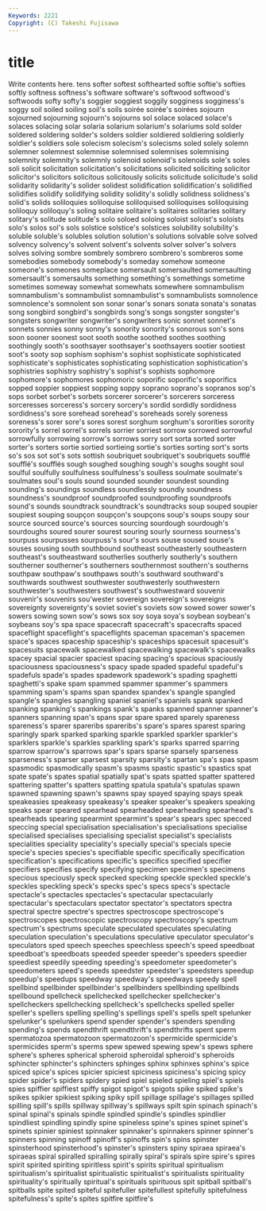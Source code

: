 ```yaml
---
Keywords: 2221 
Copyright: (C) Takeshi Fujisawa
---
```


# title

Write contents here.
tens softer softest softhearted softie softie's softies softly softness softness's
software software's softwood softwood's softwoods softy softy's soggier soggiest soggily
sogginess sogginess's soggy soil soiled soiling soil's soils soirée soirée's
soirées sojourn sojourned sojourning sojourn's sojourns sol solace solaced solace's
solaces solacing solar solaria solarium solarium's solariums sold solder soldered
soldering solder's solders soldier soldiered soldiering soldierly soldier's soldiers sole
solecism solecism's solecisms soled solely solemn solemner solemnest solemnise solemnised
solemnises solemnising solemnity solemnity's solemnly solenoid solenoid's solenoids sole's soles
soli solicit solicitation solicitation's solicitations solicited soliciting solicitor solicitor's solicitors
solicitous solicitously solicits solicitude solicitude's solid solidarity solidarity's solider solidest
solidification solidification's solidified solidifies solidify solidifying solidity solidity's solidly solidness
solidness's solid's solids soliloquies soliloquise soliloquised soliloquises soliloquising soliloquy soliloquy's
soling solitaire solitaire's solitaires solitaries solitary solitary's solitude solitude's solo
soloed soloing soloist soloist's soloists solo's solos sol's sols solstice
solstice's solstices solubility solubility's soluble soluble's solubles solution solution's solutions
solvable solve solved solvency solvency's solvent solvent's solvents solver solver's
solvers solves solving sombre sombrely sombrero sombrero's sombreros some somebodies
somebody somebody's someday somehow someone someone's someones someplace somersault somersaulted
somersaulting somersault's somersaults something something's somethings sometime sometimes someway somewhat
somewhats somewhere somnambulism somnambulism's somnambulist somnambulist's somnambulists somnolence somnolence's somnolent
son sonar sonar's sonars sonata sonata's sonatas song songbird songbird's
songbirds song's songs songster songster's songsters songwriter songwriter's songwriters sonic
sonnet sonnet's sonnets sonnies sonny sonny's sonority sonority's sonorous son's
sons soon sooner soonest soot sooth soothe soothed soothes soothing
soothingly sooth's soothsayer soothsayer's soothsayers sootier sootiest soot's sooty sop
sophism sophism's sophist sophisticate sophisticated sophisticate's sophisticates sophisticating sophistication sophistication's
sophistries sophistry sophistry's sophist's sophists sophomore sophomore's sophomores sophomoric soporific
soporific's soporifics sopped soppier soppiest sopping soppy soprano soprano's sopranos
sop's sops sorbet sorbet's sorbets sorcerer sorcerer's sorcerers sorceress sorceresses
sorceress's sorcery sorcery's sordid sordidly sordidness sordidness's sore sorehead sorehead's
soreheads sorely soreness soreness's sorer sore's sores sorest sorghum sorghum's
sororities sorority sorority's sorrel sorrel's sorrels sorrier sorriest sorrow sorrowed
sorrowful sorrowfully sorrowing sorrow's sorrows sorry sort sorta sorted sorter
sorter's sorters sortie sortied sortieing sortie's sorties sorting sort's sorts
so's sos sot sot's sots sottish soubriquet soubriquet's soubriquets soufflé
soufflé's soufflés sough soughed soughing sough's soughs sought soul soulful
soulfully soulfulness soulfulness's soulless soulmate soulmate's soulmates soul's souls sound
sounded sounder soundest sounding sounding's soundings soundless soundlessly soundly soundness
soundness's soundproof soundproofed soundproofing soundproofs sound's sounds soundtrack soundtrack's soundtracks
soup souped soupier soupiest souping soupçon soupçon's soupçons soup's soups
soupy sour source sourced source's sources sourcing sourdough sourdough's sourdoughs
soured sourer sourest souring sourly sourness sourness's sourpuss sourpusses sourpuss's
sour's sours souse soused souse's souses sousing south southbound southeast
southeasterly southeastern southeast's southeastward southerlies southerly southerly's southern southerner southerner's
southerners southernmost southern's southerns southpaw southpaw's southpaws south's southward southward's
southwards southwest southwester southwesterly southwestern southwester's southwesters southwest's southwestward souvenir
souvenir's souvenirs sou'wester sovereign sovereign's sovereigns sovereignty sovereignty's soviet soviet's
soviets sow sowed sower sower's sowers sowing sown sow's sows
sox soy soya soya's soybean soybean's soybeans soy's spa space
spacecraft spacecraft's spacecrafts spaced spaceflight spaceflight's spaceflights spaceman spaceman's spacemen
space's spaces spaceship spaceship's spaceships spacesuit spacesuit's spacesuits spacewalk spacewalked
spacewalking spacewalk's spacewalks spacey spacial spacier spaciest spacing spacing's spacious
spaciously spaciousness spaciousness's spacy spade spaded spadeful spadeful's spadefuls spade's
spades spadework spadework's spading spaghetti spaghetti's spake spam spammed spammer
spammer's spammers spamming spam's spams span spandex spandex's spangle spangled
spangle's spangles spangling spaniel spaniel's spaniels spank spanked spanking spanking's
spankings spank's spanks spanned spanner spanner's spanners spanning span's spans
spar spare spared sparely spareness spareness's sparer spareribs spareribs's spare's
spares sparest sparing sparingly spark sparked sparking sparkle sparkled sparkler
sparkler's sparklers sparkle's sparkles sparkling spark's sparks sparred sparring sparrow
sparrow's sparrows spar's spars sparse sparsely sparseness sparseness's sparser sparsest
sparsity sparsity's spartan spa's spas spasm spasmodic spasmodically spasm's spasms
spastic spastic's spastics spat spate spate's spates spatial spatially spat's
spats spatted spatter spattered spattering spatter's spatters spatting spatula spatula's
spatulas spawn spawned spawning spawn's spawns spay spayed spaying spays
speak speakeasies speakeasy speakeasy's speaker speaker's speakers speaking speaks spear
speared spearhead spearheaded spearheading spearhead's spearheads spearing spearmint spearmint's spear's
spears spec specced speccing special specialisation specialisation's specialisations specialise specialised
specialises specialising specialist specialist's specialists specialities speciality speciality's specially special's
specials specie specie's species species's specifiable specific specifically specification specification's
specifications specific's specifics specified specifier specifiers specifies specify specifying specimen
specimen's specimens specious speciously speck specked specking speckle speckled speckle's
speckles speckling speck's specks spec's specs specs's spectacle spectacle's spectacles
spectacles's spectacular spectacularly spectacular's spectaculars spectator spectator's spectators spectra spectral
spectre spectre's spectres spectroscope spectroscope's spectroscopes spectroscopic spectroscopy spectroscopy's spectrum
spectrum's spectrums speculate speculated speculates speculating speculation speculation's speculations speculative
speculator speculator's speculators sped speech speeches speechless speech's speed speedboat
speedboat's speedboats speeded speeder speeder's speeders speedier speediest speedily speeding
speeding's speedometer speedometer's speedometers speed's speeds speedster speedster's speedsters speedup
speedup's speedups speedway speedway's speedways speedy spell spellbind spellbinder spellbinder's
spellbinders spellbinding spellbinds spellbound spellcheck spellchecked spellchecker spellchecker's spellcheckers spellchecking
spellcheck's spellchecks spelled speller speller's spellers spelling spelling's spellings spell's
spells spelt spelunker spelunker's spelunkers spend spender spender's spenders spending
spending's spends spendthrift spendthrift's spendthrifts spent sperm spermatozoa spermatozoon spermatozoon's
spermicide spermicide's spermicides sperm's sperms spew spewed spewing spew's spews
sphere sphere's spheres spherical spheroid spheroidal spheroid's spheroids sphincter sphincter's
sphincters sphinges sphinx sphinxes sphinx's spice spiced spice's spices spicier
spiciest spiciness spiciness's spicing spicy spider spider's spiders spidery spied
spiel spieled spieling spiel's spiels spies spiffier spiffiest spiffy spigot
spigot's spigots spike spiked spike's spikes spikier spikiest spiking spiky
spill spillage spillage's spillages spilled spilling spill's spills spillway spillway's
spillways spilt spin spinach spinach's spinal spinal's spinals spindle spindled
spindle's spindles spindlier spindliest spindling spindly spine spineless spine's spines
spinet spinet's spinets spinier spiniest spinnaker spinnaker's spinnakers spinner spinner's
spinners spinning spinoff spinoff's spinoffs spin's spins spinster spinsterhood spinsterhood's
spinster's spinsters spiny spiraea spiraea's spiraeas spiral spiralled spiralling spirally
spiral's spirals spire spire's spires spirit spirited spiriting spiritless spirit's
spirits spiritual spiritualism spiritualism's spiritualist spiritualistic spiritualist's spiritualists spirituality spirituality's
spiritually spiritual's spirituals spirituous spit spitball spitball's spitballs spite spited
spiteful spitefuller spitefullest spitefully spitefulness spitefulness's spite's spites spitfire spitfire's
